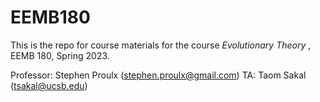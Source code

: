 # EEMB180

This is the repo for course materials for the course <em> Evolutionary Theory </em>, EEMB 180, Spring 2023. 

Professor: Stephen Proulx (stephen.proulx@gmail.com)
TA: Taom Sakal (tsakal@ucsb.edu)
